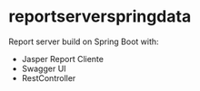 # reportserverspringdata
Report server build on Spring Boot
with:
- Jasper Report Cliente
- Swagger UI
- RestController 
